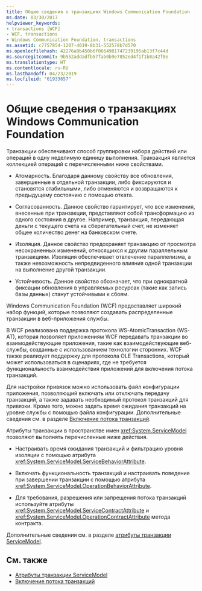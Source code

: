 ```yaml
---
title: Общие сведения о транзакциях Windows Communication Foundation
ms.date: 03/30/2017
helpviewer_keywords:
- transactions [WCF]
- WCF, transactions
- Windows Communication Foundation, transactions
ms.assetid: c7757854-1207-4019-8b31-552578b7d570
ms.openlocfilehash: 42276a9b450b6f0664901747239195ab13f7c44d
ms.sourcegitcommit: 9b552addadfb57fab0b9e7852ed4f1f1b8a42f8e
ms.translationtype: HT
ms.contentlocale: ru-RU
ms.lasthandoff: 04/23/2019
ms.locfileid: "61933657"
---
```

# <a name="windows-communication-foundation-transactions-overview"></a>Общие сведения о транзакциях Windows Communication Foundation
Транзакции обеспечивают способ группировки набора действий или операций в одну неделимую единицу выполнения. Транзакция является коллекцией операций с перечисленными ниже свойствами.  
  
- Атомарность. Благодаря данному свойству все обновления, завершенные в отдельной транзакции, либо фиксируются и становятся стабильными, либо отменяются и возвращаются к предыдущему состоянию с помощью отката.  
  
- Согласованность. Данное свойство гарантирует, что все изменения, внесенные при транзакции, представляют собой трансформацию из одного состояния в другое. Например, транзакция, передающая деньги с текущего счета на сберегательный счет, не изменяет общее количество денег на банковском счете.  
  
- Изоляция. Данное свойство предохраняет транзакцию от просмотра несохраненных изменений, относящихся к другим параллельным транзакциям. Изоляция обеспечивает отвлечение параллелизма, а также невозможность непредвиденного влияния одной транзакции на выполнение другой транзакции.  
  
- Устойчивость. Данное свойство обозначает, что при однократной фиксации обновления в управляемых ресурсах (такие как запись базы данных) станут устойчивыми к сбоям.  
  
 Windows Communication Foundation (WCF) предоставляет широкий набор функций, которые позволяют создавать распределенные транзакции в веб-приложения службы.  
  
 В WCF реализована поддержка протокола WS-AtomicTransaction (WS-AT), которая позволяет приложениям WCF передавать транзакции во взаимодействующие приложения, такие как взаимодействующие веб-службы, созданные с использованием технологии сторонних. WCF также реализует поддержку для протокола OLE Transactions, который может использоваться в сценариях, где не требуется функциональность взаимодействия приложений для включения потока транзакций.  
  
 Для настройки привязок можно использовать файл конфигурации приложения, позволяющий включать или отключать передачу транзакций, а также задавать необходимый протокол транзакций для привязки. Кроме того, можно задать время ожидания транзакций на уровне службы с помощью файла конфигурации. Дополнительные сведения см. в разделе [Включение потока транзакций](../../../../docs/framework/wcf/feature-details/enabling-transaction-flow.md).  
  
 Атрибуты транзакции в пространстве имен <xref:System.ServiceModel> позволяют выполнять перечисленные ниже действия.  
  
- Настраивать время ожидания транзакций и фильтрацию уровня изоляции с помощью атрибута <xref:System.ServiceModel.ServiceBehaviorAttribute>.  
  
- Включать функциональность транзакций и настраивать поведение при завершении транзакции с помощью атрибута <xref:System.ServiceModel.OperationBehaviorAttribute>.  
  
- Для требования, разрешения или запрещения потока транзакций используйте атрибуты <xref:System.ServiceModel.ServiceContractAttribute> и <xref:System.ServiceModel.OperationContractAttribute> метода контракта.  
  
 Дополнительные сведения см. в разделе [атрибуты транзакции ServiceModel](../../../../docs/framework/wcf/feature-details/servicemodel-transaction-attributes.md).  
  
## <a name="see-also"></a>См. также

- [Атрибуты транзакции ServiceModel](../../../../docs/framework/wcf/feature-details/servicemodel-transaction-attributes.md)
- [Включение потока транзакций](../../../../docs/framework/wcf/feature-details/enabling-transaction-flow.md)

